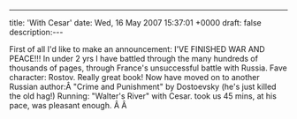 ---
title: 'With Cesar'
date: Wed, 16 May 2007 15:37:01 +0000
draft: false
description:---

First of all I'd like to make an announcement: I'VE FINISHED WAR AND PEACE!!! In under 2 yrs I have battled through the many hundreds of thousands of pages, through France's unsuccessful battle with Russia. Fave character: Rostov. Really great book! Now have moved on to another Russian author:Â "Crime and Punishment" by Dostoevsky (he's just killed the old hag!) Running: "Walter's River" with Cesar. took us 45 mins, at his pace, was pleasant enough. Â Â